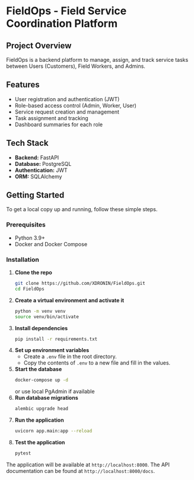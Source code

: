 # FieldOps - Field Service Coordination Platform

## Project Overview

FieldOps is a backend platform to manage, assign, and track service tasks between Users (Customers), Field Workers, and Admins.

## Features

- User registration and authentication (JWT)
- Role-based access control (Admin, Worker, User)
- Service request creation and management
- Task assignment and tracking
- Dashboard summaries for each role

## Tech Stack

- **Backend:** FastAPI
- **Database:** PostgreSQL
- **Authentication:** JWT
- **ORM:** SQLAlchemy

## Getting Started

To get a local copy up and running, follow these simple steps.

### Prerequisites

- Python 3.9+
- Docker and Docker Compose

### Installation

1.  **Clone the repo**
    ```sh
    git clone https://github.com/XDRONIN/FieldOps.git
    cd FieldOps
    ```
2.  **Create a virtual environment and activate it**
    ```sh
    python -m venv venv
    source venv/bin/activate
    ```
3.  **Install dependencies**
    ```sh
    pip install -r requirements.txt
    ```
4.  **Set up environment variables**
    - Create a `.env` file in the root directory.
    - Copy the contents of `.env` to a new file and fill in the values.
5.  **Start the database**
    ```sh
    docker-compose up -d
    ```
    or use local PgAdmin if available
7.  **Run database migrations**
    ```sh
    alembic upgrade head
    ```
8.  **Run the application**
    ```sh
    uvicorn app.main:app --reload
    ```
9.  **Test the application**
    ```sh
    pytest
    ```
The application will be available at `http://localhost:8000`. The API documentation can be found at `http://localhost:8000/docs`.
